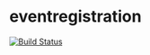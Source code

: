 # eventregistration
[![Build Status](https://travis-ci.com/fork1028/eventregistration.svg?branch=master)](https://travis-ci.com/fork1028/eventregistration)
